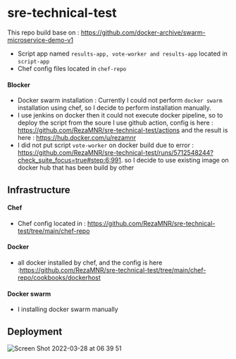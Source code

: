 # sre-technical-test

This repo build base on : https://github.com/docker-archive/swarm-microservice-demo-v1

- Script app named `results-app, vote-worker and results-app` located in `script-app`
- Chef config files located in `chef-repo`
  
#### Blocker
  - Docker swarm installation : Currently I could not perform `docker swarm` installation using chef, so I decide to  perform installation manually.
  - I  use jenkins on docker then it could not execute docker pipeline, so to deploy the script from the soure I use github action, config is here : https://github.com/RezaMNR/sre-technical-test/actions and the result is here : https://hub.docker.com/u/rezamnr
  - I did not put script `vote-worker` on docker build due to error : https://github.com/RezaMNR/sre-technical-test/runs/5712548244?check_suite_focus=true#step:6:991. so I decide to use existing image on docker hub that has been build by other

## Infrastructure 

#### Chef
- Chef config located in : https://github.com/RezaMNR/sre-technical-test/tree/main/chef-repo

#### Docker
- all docker installed by chef, and the config is here :https://github.com/RezaMNR/sre-technical-test/tree/main/chef-repo/cookbooks/dockerhost

#### Docker swarm
- I installing docker swarm manually

## Deployment

![Screen Shot 2022-03-28 at 06 39 51](https://user-images.githubusercontent.com/20961523/160306193-a54eb6c5-9622-4d14-b276-11c621dc54e2.png)
